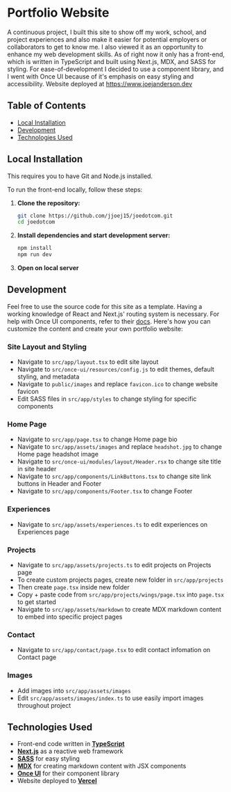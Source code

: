 # Portfolio Website

A continuous project, I built this site to show off my work, school, and project experiences and also make it easier for
potential employers or collaborators to get to know me. I also viewed it as an opportunity to enhance my web development skills.
As of right now it only has a front-end, which is written in TypeScript and built using Next.js, MDX, and SASS for styling. For
ease-of-development I decided to use a component library, and I went with Once UI because of it's emphasis on easy styling 
and accessibility. Website deployed at https://www.joejanderson.dev

## Table of Contents

- [Local Installation](#local-installation)
- [Development](#development)
- [Technologies Used](#technologies-used)

## Local Installation
This requires you to have Git and Node.js installed.

To run the front-end locally, follow these steps:

1. **Clone the repository:**
   ```sh
   git clone https://github.com/jjoej15/joedotcom.git
   cd joedotcom
   ```

2. **Install dependencies and start development server:**
   ```sh
   npm install
   npm run dev
   ```

3. **Open on local server**

## Development

Feel free to use the source code for this site as a template. Having a working knowledge of React and Next.js' routing system is necessary. For help with Once UI components, refer to their [docs](https://once-ui.com/docs). Here's how you can customize the content and create your own portfolio website:

### Site Layout and Styling
- Navigate to ```src/app/layout.tsx``` to edit site layout
- Navigate to ```src/once-ui/resources/config.js``` to edit themes, default styling, and metadata
- Navigate to ```public/images``` and replace ```favicon.ico``` to change website favicon
- Edit SASS files in ```src/app/styles``` to change styling for specific components

### Home Page
- Navigate to ```src/app/page.tsx``` to change Home page bio
- Navigate to ```src/app/assets/images``` and replace ```headshot.jpg``` to change Home page headshot image
- Navigate to ```src/once-ui/modules/layout/Header.rsx``` to change site title in site header
- Navigate to ```src/app/components/LinkButtons.tsx``` to change site link buttons in Header and Footer
- Navigate to ```src/app/components/Footer.tsx``` to change Footer

### Experiences
- Navigate to ```src/app/assets/experiences.ts``` to edit experiences on Experiences page

### Projects
- Navigate to ```src/app/assets/projects.ts``` to edit projects on Projects page
- To create custom projects pages, create new folder in ```src/app/projects```
- Then create ```page.tsx``` inside new folder 
- Copy + paste code from ```src/app/projects/wings/page.tsx``` into ```page.tsx``` to get started
- Navigate to ```src/app/assets/markdown``` to create MDX markdown content to embed into specific project pages

### Contact
- Navigate to ```src/app/contact/page.tsx``` to edit contact infomation on Contact page

### Images
- Add images into ```src/app/assets/images```
- Edit ```src/app/assets/images/index.ts``` to use easily import images throughout project

## Technologies Used

- Front-end code written in [**TypeScript**](https://www.typescriptlang.org/)
- [**Next.js**](https://nextjs.org/) as a reactive web framework
- [**SASS**](https://sass-lang.com/) for easy styling
- [**MDX**](https://mdxjs.com/) for creating markdown content with JSX components
- [**Once UI**](https://once-ui.com/) for their component library
- Website deployed to [**Vercel**](https://vercel.com/)
